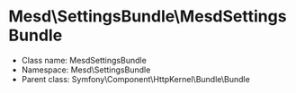 Mesd\SettingsBundle\MesdSettingsBundle
===============






* Class name: MesdSettingsBundle
* Namespace: Mesd\SettingsBundle
* Parent class: Symfony\Component\HttpKernel\Bundle\Bundle








